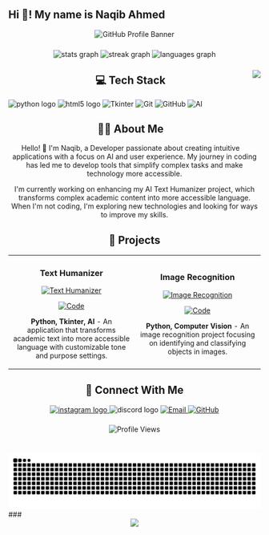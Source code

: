 <h2 align="left">Hi 👋! My name is Naqib Ahmed</h2>

<!-- Header Banner -->
<div align="center">
  <img src="https://capsule-render.vercel.app/api?type=waving&color=E4405F&height=200&section=header&text=Naqib%20Ahmed&fontSize=50&fontColor=ffffff&animation=fadeIn&fontAlignY=38&desc=Developer%20|%20AI%20Enthusiast&descAlignY=55&descSize=20" alt="GitHub Profile Banner" />
</div>

###
<div align="center">
  <img src="https://github-readme-stats.vercel.app/api?username=iamnotshane&hide_title=false&hide_rank=false&show_icons=true&include_all_commits=true&count_private=true&disable_animations=false&theme=dracula&locale=en&hide_border=false" height="150" alt="stats graph"  />
  <img src="https://streak-stats.demolab.com?user=iamnotshane&locale=en&mode=daily&theme=dracula&hide_border=false&border_radius=5" height="150" alt="streak graph"  />
  <img src="https://github-readme-stats.vercel.app/api/top-langs?username=iamnotshane&locale=en&hide_title=false&layout=compact&card_width=320&langs_count=10&theme=dracula&hide_border=false" height="150" alt="languages graph" />
</div>

###
<img align="right" height="150" src="https://i.imgflip.com/65efzo.gif"  />

###
<!-- Technologies Section -->
<h2 align="center">💻 Tech Stack</h2>

<div align="left">
  <img src="https://cdn.jsdelivr.net/gh/devicons/devicon/icons/python/python-original.svg" height="30" alt="python logo"  />
  <img src="https://cdn.jsdelivr.net/gh/devicons/devicon/icons/html5/html5-original.svg" height="30" alt="html5 logo" />
  <img src="https://img.shields.io/badge/Tkinter-E4405F?style=for-the-badge&logo=python&logoColor=white" alt="Tkinter" />
  <img src="https://img.shields.io/badge/Git-E4405F?style=for-the-badge&logo=git&logoColor=white" alt="Git" />
  <img src="https://img.shields.io/badge/GitHub-E4405F?style=for-the-badge&logo=github&logoColor=white" alt="GitHub" />
  <img src="https://img.shields.io/badge/AI-E4405F?style=for-the-badge&logo=ai&logoColor=white" alt="AI" />
</div>

###
<!-- About Me Section -->
<h2 align="center">👨‍💻 About Me</h2>

<p align="center">
  Hello! 👋 I'm Naqib, a Developer passionate about creating intuitive applications with a focus on AI and user experience. My journey in coding has led me to develop tools that simplify complex tasks and make technology more accessible.
</p>

<p align="center">
  I'm currently working on enhancing my AI Text Humanizer project, which transforms complex academic content into more accessible language. When I'm not coding, I'm exploring new technologies and looking for ways to improve my skills.
</p>

###
<!-- Projects Showcase -->
<h2 align="center">🚀 Projects</h2>

<div align="center">
  <table>
    <tr>
      <td width="50%">
        <h3 align="center">Text Humanizer</h3>
        <div align="center">
          <a href="https://github.com/iamnotshane/Aichatbot-and-Humanizer" target="_blank">
            <img src="https://raw.githubusercontent.com/iamnotshane/iamnotshane/main/assets/text-humanizer.png" width="100%" alt="Text Humanizer"/>
          </a>
          <p>
            <a href="https://github.com/iamnotshane/Aichatbot-and-Humanizer" target="_blank">
              <img src="https://img.shields.io/badge/Code-E4405F?style=for-the-badge&logo=github&logoColor=white" alt="Code"/>
            </a>
          </p>
          <p><strong>Python, Tkinter, AI</strong> - An application that transforms academic text into more accessible language with customizable tone and purpose settings.</p>
        </div>
      </td>
      <td width="50%">
        <h3 align="center">Image Recognition</h3>
        <div align="center">
          <a href="https://github.com/iamnotshane/image" target="_blank">
            <img src="https://raw.githubusercontent.com/iamnotshane/iamnotshane/main/assets/image-recognition.png" width="100%" alt="Image Recognition"/>
          </a>
          <p>
            <a href="https://github.com/iamnotshane/image" target="_blank">
              <img src="https://img.shields.io/badge/Code-E4405F?style=for-the-badge&logo=github&logoColor=white" alt="Code"/>
            </a>
          </p>
          <p><strong>Python, Computer Vision</strong> - An image recognition project focusing on identifying and classifying objects in images.</p>
        </div>
      </td>
    </tr>
  </table>
</div>

###
<!-- Connect With Me -->
<h2 align="center">🔗 Connect With Me</h2>

<div align="center">
  <a href="https://www.instagram.com/nakibahmed_/" target="_blank">
    <img src="https://img.shields.io/static/v1?message=Instagram&logo=instagram&label=&color=E4405F&logoColor=white&labelColor=&style=for-the-badge" height="35" alt="instagram logo"  />
  </a>
  <img src="https://img.shields.io/static/v1?message=Discord&logo=discord&label=&color=7289DA&logoColor=white&labelColor=&style=for-the-badge" height="35" alt="discord logo"  />
  <a href="mailto:naqiba822@gmail.com">
    <img src="https://img.shields.io/badge/Email-E4405F?style=for-the-badge&logo=gmail&logoColor=white" alt="Email" />
  </a>
  <a href="https://github.com/iamnotshane">
    <img src="https://img.shields.io/badge/GitHub-E4405F?style=for-the-badge&logo=github&logoColor=white" alt="GitHub" />
  </a>
</div>

###
<!-- Profile Views Counter -->
<div align="center">
  <img src="https://komarev.com/ghpvc/?username=iamnotshane&color=E4405F&style=for-the-badge" alt="Profile Views" />
</div>

###
<br clear="both">
<img src="https://raw.githubusercontent.com/iamnotshane/iamnotshane/output/snake.svg" alt="Snake animation" />
###

<!-- Footer -->
<div align="center">
  <img src="https://capsule-render.vercel.app/api?type=waving&color=E4405F&height=100&section=footer" />
</div>
